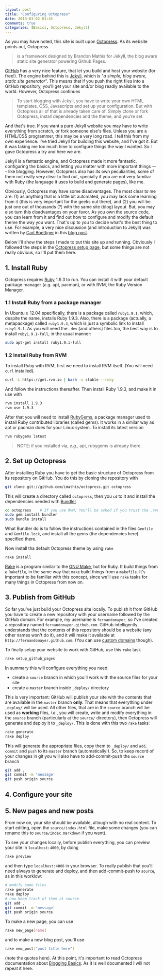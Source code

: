 ```yaml
---
layout: post
title: "Configuring Octopress"
date: 2013-03-02 01:45
comments: true
categories: [Basics, Octopress, Jekyll]
---
```


As you may have noted, this site is built upon [Octopress][]. As its website points out, Octopress

> is a framework designed by Brandon Mathis for Jekyll, the blog aware static site generator powering Github Pages.

[GitHub][] has a very nice feature, that let you build and host your website (for free!). The engine behind this is [Jekyll][], which is "*a simple, blog aware, static site generator*". This means that if you push the right files into a GitHub repository, you'll get your site and/or blog readly available to the world. However, Octopress continues

> To start blogging with Jekyll, you have to write your own HTML templates, CSS, Javascripts and set up your configuration. But with Octopress all of that is already taken care of. Simply clone or fork Octopress, install dependencies and the theme, and you’re set.

And that's true. If you want a pure Jekyll website you may have to write everything from scratch, or fork someone else's files. Unless you are a  HTML/CSS programmer, this may be a very long road. I tell this from my own experience. I've tried Jekyll for building this website, and I've got it. But it was taking me too much time to configure things the way I wanted. So I gave Octopress a try and here we are.

<!-- more -->

Jekyll is a fantastic engine, and Octopress made it more fantastic, configuring the basics, and letting you matter with more important things --- like blogging. However, Octopress also has its own peculiarities, some of them not really very clear to find out, specially if you are not very familiar with Ruby (the language it uses to build and generate pages), like me.

Obviously, Octopress may have some disadvantages. The most clear to me are: (1) as anything that is a little bit automated, you may lack some learning from it (this is very important for the geeks out there), and (2) you will be just one out of thousands (?) with the same site (blog) layout. But, you may also turn this disadvantages on your favor. As you own the source code, you can learn from it and find out how to configure and modify the default theme the way you want. That's up to you to decide what's the best thing to use. For example, a very nice discussion (and introduction to Jekyll) was written by [Carl Boettiger][carl] in this [blog post][carlpost].

Below I'll show the steps I made to put this site up and running. Obviously I followed the steps in the [Octopress setup page][1], but some things are not really obvious, so I'll put them here.

## 1. Install Ruby

Octopress requires [Ruby][] 1.9.3 to run. You can install it with your default package manager (*e.g.* apt, pacman), or with RVM, the Ruby Version Manager.

### 1.1 Install Ruby from a package manager

In Ubuntu $\geq$ 12.04 specifically, there is a package called `ruby1.9.1`, which, despite the name, installs Ruby 1.9.3. Also, there is a package (actually, a metapackage) called `ruby1.9.3`, which is just a symbolic link to install `ruby1.9.1`. As you will need the `-dev` (and others) files too, the best way is to install `ruby1.9.1-full`, in the usual manner:

``` bash
sudo apt-get install ruby1.9.1-full
```

### 1.2 Install Ruby from RVM

To install Ruby with RVM, first we need to install RVM itself. (You will need `curl` installed).

``` bash
curl -L https://get.rvm.io | bash -s stable --ruby
```

<!-- Precisa ver o detalhe do .bashrc aqui -->

And follow the instructions thereafter. Then install Ruby 1.9.3, and make it in use with

``` bash
rvm install 1.9.3
rvm use 1.9.3
```

After that you will need to install [RubyGems][], a package manager used to install Ruby contributed libraries (called gems). It works in a similar way as apt or pacman does for your Linux system. To install its latest version

``` bash
rvm rubygems latest 
```

> NOTE: if you installed via, *e.g.*, apt, rubygems is already there.

## 2. Set up Octopress

After installing Ruby you have to get the basic structure of Octopress from its repository on GitHub. You do this by cloning the repository with

``` bash
git clone git://github.com/imathis/octopress.git octopress
```

This will create a directory called `octopress`, then you `cd` to it and install the dependencies needed with [Bundler][]

``` bash
cd octopress    # If you use RVM, You'll be asked if you trust the .rvmrc file (say yes).
sudo gem install bundler
sudo bundle install
``` 

What Bundler do is to follow the instructions contained in the files `Gemfile` and `Gemfile.lock`, and install all the gems (the dependencies here) specified there.

Now install tha default Octopress theme by using `rake`

``` bash
rake install
```

[Rake][] is a program similar to the [GNU Make][], but for Ruby. It build things from a `Rakefile`, in the same way that `make` build things from a `makefile`. It's important to be familiar with this concept, since we'll use `rake` tasks for many things in Octopress from now on.

## 3. Publish from GitHub

So far you've just build your Octopress site locally. To publish it from GitHub you have to create a new repository with your username followed by the GitHub domain. For example, my username is `fernandomayer`, so I've created a repository named `fernandomayer.github.com`. GitHub intelligently understands that the contents of this repository should be a website (any other names won't do it), and it will make it available at `http://fernandomayer.github.com`. (You can use [custom domains][2] though).

To finally setup your website to work with GitHub, use this `rake` task

``` bash
rake setup_github_pages
```

In summary this will configure everything you need:

* create a `source` branch in which you'll work with the source files for your site
* create a `master` branch inside `_deploy/` directory

This is very important: GitHub will publish your site with the contents that are available in the `master` branch **only**. That means that everything under `_deploy/` will be used. All other files, that are in the `source` branch will be used as **working** files, *i.e.*, you will create, write and modify everything in the `source` branch (particularly at the `source/` directory), then Octopress will generate and deploy it to `_deploy/`. This is done with this two `rake` tasks:

``` bash
rake generate
rake deploy
```

This will generate the appropriate files, copy them to `_deploy/` and `add`, `commit` and `push` to its `master` branch (automatically!). So, to keep record of your changes in git you will also have to add-commit-push the `source` branch

``` bash
git add .
git commit -m 'message'
git push origin source
```

## 4. Configure your site


## 5. New pages and new posts

From now on, your site should be available, altough with no real content. To start editing, open the `source/index.html` file, make some changes (you can rename this to `source/index.markdown` if you want).

To see your changes locally, before publish everything, you can preview your site in `localhost:4000`, by doing

``` bash
rake preview
```
and then type `localhost:4000` in your browser. To really publish that you'll need always to generate and deploy, and then add-commit-push to `source`, as in this worklow:

``` bash
# modify some files
rake generate
rake deploy
# now keep track of them at source
git add .
git commit -m 'message'
git push origin source
```



To make a new page, you can use

``` bash
rake new_page[name]
```
and to make a new blog post, you'll use
``` bash
rake new_post["post title here"]
```
(note the quotes here). At this point, it's important to read Octopress documentation about [Blogging Basics][BB]. As it is well documented I will not repeat it here.




[Octopress]: http://octopress.org
[GitHub]: http://github.com
[Jekyll]: https://github.com/mojombo/jekyll
[Ruby]: http://www.ruby-lang.org/en/
[RubyGems]: http://rubygems.org/
[Bundler]: http://gembundler.com/
[Rake]: http://rake.rubyforge.org/
[GNU Make]: http://www.gnu.org/software/make/
[1]: http://octopress.org/docs/setup/
[2]: http://octopress.org/docs/deploying/github/#custom_domains
[carl]: http://www.carlboettiger.info
[carlpost]: http://www.carlboettiger.info/2012/12/30/learning-jekyll.html
[BB]: http://octopress.org/docs/blogging/